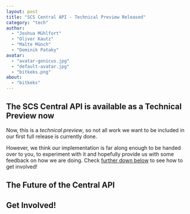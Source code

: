 ```yaml
---
layout: post
title: "SCS Central API - Technical Preview Released"
category: "tech"
author:
  - "Joshua Mühlfort"
  - "Oliver Kautz"
  - "Malte Münch"
  - "Dominik Pataky"
avatar:
  - "avatar-gonicus.jpg"
  - "default-avatar.jpg"
  - "bitkeks.png"
about:
  - "bitkeks"
---
```



## The SCS Central API is available as a Technical Preview now

Now, this is a *technical preview*, so not all work we want to be included in our first full release is currently done.

However, we think our implementation is far along enough to be handed over to you, to experiment with it and hopefully provide us with some feedback on how we are doing. Check [further down below](#get-involved) to see how to get involved!


## The Future of the Central API


## Get Involved!

